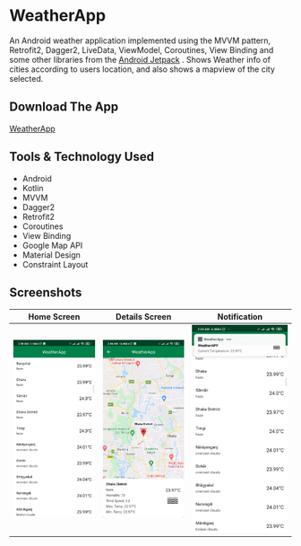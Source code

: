 # WeatherApp
An Android weather application implemented using the MVVM pattern, Retrofit2, Dagger2, LiveData, ViewModel, Coroutines, View Binding and some other libraries from the [Android Jetpack](https://developer.android.com/jetpack) . Shows Weather info of cities according to users location, and also shows a mapview of the city selected. 

## Download The App
[WeatherApp](https://github.com/SoumikBhatt/WeatherApp/blob/master/apk/app-debug.apk)


## Tools & Technology Used

- Android
- Kotlin
- MVVM
- Dagger2
- Retrofit2
- Coroutines
- View Binding
- Google Map API
- Material Design
- Constraint Layout

## Screenshots

Home Screen    |  Details Screen  | Notification    
:-------------------------:|:-------------------------:|:-------------------------:|
![](https://github.com/SoumikBhatt/WeatherApp/blob/development/screenshots/home.png)|![](https://github.com/SoumikBhatt/WeatherApp/blob/development/screenshots/details_page.png)|![](https://github.com/SoumikBhatt/WeatherApp/blob/development/screenshots/home_notification.png)
